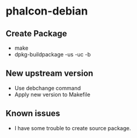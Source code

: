 phalcon-debian
==============

Create Package
--------------

- make
- dpkg-buildpackage -us -uc -b


New upstream version
--------------------

- Use debchange command
- Apply new version to Makefile


Known issues
------------

- I have some trouble to create source package.
